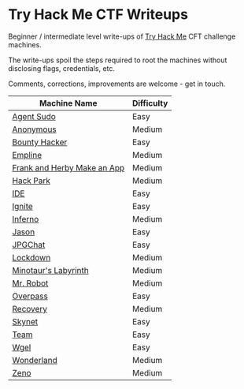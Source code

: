# Try Hack Me CTF Writeups

Beginner / intermediate level write-ups of [Try Hack Me](https://tryhackme.com/) CFT challenge machines.

The write-ups spoil the steps required to root the machines without disclosing flags, credentials, etc.

Comments, corrections, improvements are welcome - get in touch.

| Machine Name | Difficulty |
| ------------ | ---------- |
| [Agent Sudo](challenges/agent-sudo.md) | Easy |
| [Anonymous](challenges/anonymous.md) | Medium |
| [Bounty Hacker](challenges/bounty-hacker.md) | Easy |
| [Empline](challenges/empline/empline.md) | Medium |
| [Frank and Herby Make an App](challenges/frank-herby.md) | Medium |
| [Hack Park](challenges/hackpark/hackpark.md) | Medium |
| [IDE](challenges/ide/ide.md) | Easy |
| [Ignite](challenges/ignite.md) | Easy |
| [Inferno](challenges/inferno/inferno.md) | Medium |
| [Jason](challenges/jason.md) | Easy |
| [JPGChat](challenges/jpgchat.md) | Easy |
| [Lockdown](challenges/lockdown.md) | Medium |
| [Minotaur's Labyrinth](challenges/minotaurs-labyrinth.md) | Medium |
| [Mr. Robot](challenges/mr-robot.md) | Medium |
| [Overpass](challenges/overpass.md) | Easy |
| [Recovery](challenges/recovery/recovery.md) | Medium |
| [Skynet](challenges/skynet.md) | Easy |
| [Team](challenges/team.md) | Easy |
| [Wgel](challenges/wgel.md) | Easy |
| [Wonderland](challenges/wonderland.md) | Medium |
| [Zeno](challenges/zeno/zeno.md) | Medium |
